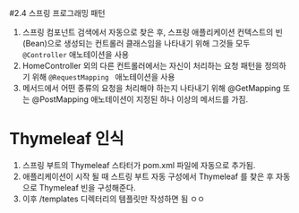 #2.4 스프링 프로그래밍 패턴
1. 스프링 컴포넌트 검색에서 자동으로 찾은 후, 스프링 애플리케이션 컨텍스트의 빈(Bean)으로 생성되는 컨트롤러 클래스임을 나타내기 위해 그것들 모두 `@Controller` 애노테이션을 사용
2. HomeController 외의 다른 컨트롤러에서는 자신이 처리하는 요청 패턴을 정의하기 위해 `@RequestMapping ` 애노테이션을 사용 
3. 메서드에서 어떤 종류의 요청을 처리해야 하는지 나타내기 위해 @GetMapping 또는 @PostMapping 애노테이션이 지정된 하나 이상의 메서드를 가짐.
 
# Thymeleaf 인식
1. 스프링 부트의 Thymeleaf 스타터가 pom.xml 파일에 자동으로 추가됨.
2. 애플리케이션이 시작 될 때 스트링 부트 자동 구성에서 Thymeleaf 를 찾은 후 자동으로 Thymeleaf 빈을 구성해준다.   
3. 이후 /templates 디렉터리의 템플릿만 작성하면 됨 ㅇㅇ 
